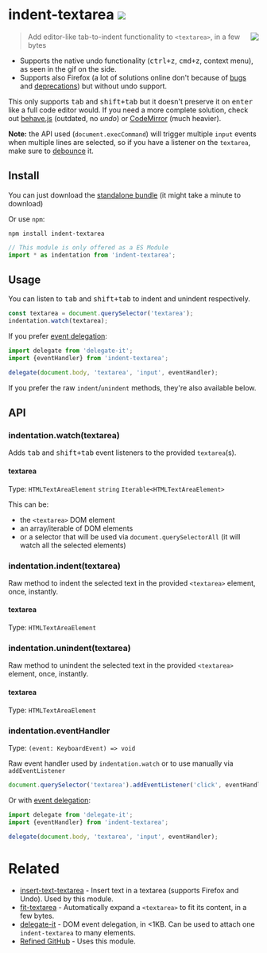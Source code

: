 # indent-textarea [![][badge-gzip]](#link-npm)

  [badge-gzip]: https://img.shields.io/bundlephobia/minzip/indent-textarea.svg?label=gzipped
  [link-npm]: https://www.npmjs.com/package/indent-textarea

<img align="right" src="https://user-images.githubusercontent.com/1402241/33802977-beb8497c-ddbf-11e7-899c-698d89298de4.gif">

> Add editor-like tab-to-indent functionality to `<textarea>`, in a few bytes

- Supports the native undo functionality (<kbd>ctrl+z</kbd>, <kbd>cmd+z</kbd>, context menu), as seen in the gif on the side.
- Supports also Firefox (a lot of solutions online don't because of [bugs](https://bugzilla.mozilla.org/show_bug.cgi?id=1220696) and [deprecations](https://www.chromestatus.com/features/5718803933560832)) but without undo support.

This only supports <kbd>tab</kbd> and <kbd>shift+tab</kbd> but it doesn't preserve it on <kbd>enter</kbd> like a full code editor would. If you need a more complete solution, check out [behave.js](https://github.com/jakiestfu/Behave.js) (outdated, no _undo_) or [CodeMirror](https://github.com/codemirror/CodeMirror) (much heavier).

**Note:** the API used (`document.execCommand`) will trigger multiple `input` events when multiple lines are selected, so if you have a listener on the `textarea`, make sure to [debounce](https://github.com/sindresorhus/debounce-fn) it.

## Install

You can just download the [standalone bundle](https://packd.fregante.now.sh/indent-textarea@latest?name=indentation) (it might take a minute to download)


Or use `npm`:

```
npm install indent-textarea
```

```js
// This module is only offered as a ES Module
import * as indentation from 'indent-textarea';
```

## Usage

You can listen to <kbd>tab</kbd> and <kbd>shift+tab</kbd> to indent and unindent respectively.

```js
const textarea = document.querySelector('textarea');
indentation.watch(textarea);
```

If you prefer [event delegation](https://github.com/fregante/delegate-it):

```js
import delegate from 'delegate-it';
import {eventHandler} from 'indent-textarea';

delegate(document.body, 'textarea', 'input', eventHandler);
```

If you prefer the raw `indent`/`unindent` methods, they're also available below.

## API

### indentation.watch(textarea)

Adds <kbd>tab</kbd> and <kbd>shift+tab</kbd> event listeners to the provided `textarea`(s).

#### textarea

Type: `HTMLTextAreaElement` `string` `Iterable<HTMLTextAreaElement>`

This can be:

- the `<textarea>` DOM element
- an array/iterable of DOM elements
- or a selector that will be used via `document.querySelectorAll` (it will watch all the selected elements)

### indentation.indent(textarea)

Raw method to indent the selected text in the provided `<textarea>` element, once, instantly.

#### textarea

Type: `HTMLTextAreaElement`

### indentation.unindent(textarea)

Raw method to unindent the selected text in the provided `<textarea>` element, once, instantly.

#### textarea

Type: `HTMLTextAreaElement`

### indentation.eventHandler

Type: `(event: KeyboardEvent) => void`

Raw event handler used by `indentation.watch` or to use manually via `addEventListener`

```js
document.querySelector('textarea').addEventListener('click', eventHandler);
```

Or with [event delegation](https://github.com/fregante/delegate-it):

```js
import delegate from 'delegate-it';
import {eventHandler} from 'indent-textarea';

delegate(document.body, 'textarea', 'input', eventHandler);
```

# Related

- [insert-text-textarea](https://github.com/fregante/insert-text-textarea) - Insert text in a textarea (supports Firefox and Undo). Used by this module.
- [fit-textarea](https://github.com/fregante/fit-textarea) - Automatically expand a `<textarea>` to fit its content, in a few bytes.
- [delegate-it](https://github.com/fregante/delegate-it) - DOM event delegation, in <1KB. Can be used to attach one `indent-textarea` to many elements.
- [Refined GitHub](https://github.com/sindresorhus/refined-github) - Uses this module.
